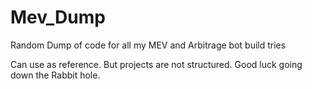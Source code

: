 # Mev_Dump
Random Dump of code for all my MEV and Arbitrage bot build tries


Can use as reference. But projects are not structured.
Good luck going down the Rabbit hole.

